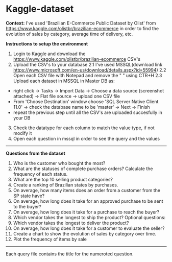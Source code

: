 # Kaggle-dataset

<b> Context:</b> I've used 'Brazilian E-Commerce Public Dataset by Olist' from https://www.kaggle.com/olistbr/brazilian-ecommerce in order to find the evolution of sales by category, average time of delivery, etc. 

<b> Instructions to setup the environment </b>

1. Login to Kaggle and download the https://www.kaggle.com/olistbr/brazilian-ecommerce CSV's
2. Upload the CSV's to your database 
2.1 I've used MSSQL(download link https://www.microsoft.com/en-us/download/details.aspx?id=55994) 
2.2 Open each CSV file with Notepad and remove the " " using CTR+H 
2.3 Upload each dataset in MSSQL in Master DB as:
- right click -> Tasks -> Import Data -> Choose a data source (screenshot attached) -> Flat file source -> upload one CSV file 
- From 'Choose Destination' window choose 'SQL Server Native Client 11.0' -> check the database name to be 'master' -> Next -> Finish 
- repeat the previous step until all the CSV's are uploaded succesfully in your DB 
3. Check the datatype for each column to match the value type, if not modify it 
4. Open each question in mssql in order to see the query and the values

--------------------------------------------------------
<b> Questions from the dataset </b>
1. Who is the customer who bought the most?
2. What are the statuses of complete purchase orders? Calculate the frequency of each status.
3. What are the top 10 selling product categories?
4. Create a ranking of Brazilian states by purchases.
5. On average, how many items does an order from a customer from the SP state have?
6. On average, how long does it take for an approved purchase to be sent to the buyer?
7. On average, how long does it take for a purchase to reach the buyer?
8. Which vendor takes the longest to ship the product?
Optional questions:
9. Which vendor takes the longest to deliver the product?
10. On average, how long does it take for a customer to evaluate the seller?
11. Create a chart to show the evolution of sales by category over time.
12. Plot the frequency of items by sale
----------------------------------------------------------

Each query file contains the title for the numeroted question.  

